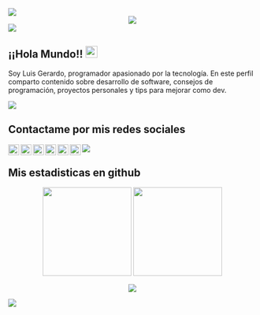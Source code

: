 <img src="https://user-images.githubusercontent.com/73097560/115834477-dbab4500-a447-11eb-908a-139a6edaec5c.gif"/>
<div align=center>
    <img src="https://www.gerardomarquez.dev/assets/mi_banner.png"/>
</div>
<img src="https://user-images.githubusercontent.com/73097560/115834477-dbab4500-a447-11eb-908a-139a6edaec5c.gif"/>

## ¡¡Hola Mundo!! <img src="https://github.com/TheDudeThatCode/TheDudeThatCode/blob/master/Assets/Earth.gif" width="24px">
Soy Luis Gerardo, programador apasionado por la tecnología. En este perfil comparto contenido sobre desarrollo de software, consejos de programación, proyectos personales y tips para mejorar como dev.

<img src="https://user-images.githubusercontent.com/73097560/115834477-dbab4500-a447-11eb-908a-139a6edaec5c.gif"/>

## Contactame por mis redes sociales

<a href="https://www.gerardomarquez.dev/" target="_blank">
  <img align="left" alt="Luis Gerardo Marquez | Pagina WEB" width="22px" src="https://www.gerardomarquez.dev/assets/web.svg" />
</a>
<a href="https://www.linkedin.com/in/luis-marquez-168080177/" target="_blank">
  <img align="left" alt="Luis Gerardo Marquez | Linkedin" width="22px" src="https://www.gerardomarquez.dev/assets/linkedin.svg" />
</a>
<a href="https://x.com/lgerardomarquez" target="_blank">
  <img align="left" alt="Luis Gerardo Marquez | X" width="22px" src="https://www.gerardomarquez.dev/assets/x.svg" />
</a>
<a href="https://www.facebook.com/people/Gerardo-Marquez-Dev/61578969874237" target="_blank">
  <img align="left" alt="Luis Gerardo Marquez | Facebook" width="22px" src="https://www.gerardomarquez.dev/assets/facebook.svg" />
</a>
<a href="https://www.instagram.com/gerardomarquezdev" target="_blank">
  <img align="left" alt="Luis Gerardo Marquez | Instagram" width="22px" src="https://www.gerardomarquez.dev/assets/instagram.svg" />
</a>
<a href="https://www.youtube.com/@LGerardoMarquez" target="_blank">
  <img align="left" alt="Luis Gerardo Marquez | YouTube" width="22px" src="https://www.gerardomarquez.dev/assets/youtube.svg" />
</a>

<img src="https://user-images.githubusercontent.com/73097560/115834477-dbab4500-a447-11eb-908a-139a6edaec5c.gif"/>

## Mis estadisticas en github

<div align="center">
  <img height="180em" src="https://github-readme-stats-eight-theta.vercel.app/api?username=AlgorithmHappy&show_icons=true&theme=graywhite&include_all_commits=true&count_private=true"/>
  <img height="180em" src="https://github-readme-stats-eight-theta.vercel.app/api/top-langs/?username=AlgorithmHappy&layout=compact&langs_count=8&theme=graywhite"/>
</div>

<div align=center>
  
![](https://github-profile-summary-cards.vercel.app/api/cards/profile-details?username=AlgorithmHappy&theme=nord_bright)
  
 </div>

<img src="https://user-images.githubusercontent.com/73097560/115834477-dbab4500-a447-11eb-908a-139a6edaec5c.gif"/>